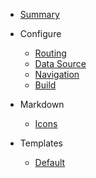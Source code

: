 - [Summary](@summary)
- Configure
    - [Routing](@routing)
    - [Data Source](@data-source)
    - [Navigation](@navigation)
    - [Build](@build)
- Markdown
    - [Icons](@icons)

- Templates
  - [Default](@templates.default)
